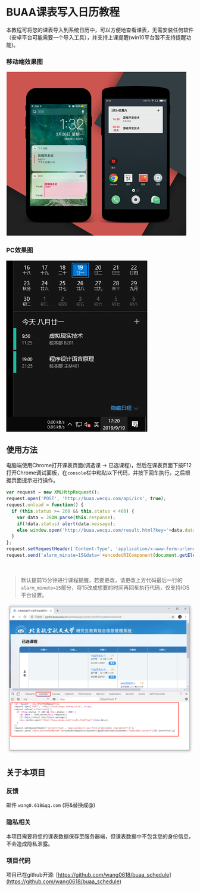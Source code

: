 # BUAA课表写入日历教程
本教程可将您的课表导入到系统日历中，可以方便地查看课表，无需安装任何软件（安卓平台可能需要一个导入工具），并支持上课提醒(win10平台暂不支持提醒功能)。

### 移动端效果图
![移动端效果图](./static/classtable.png)
### PC效果图
![Win10效果图](./static/img/win10_4.png)

## 使用方法
电脑端使用Chrome打开课表页面(调选课 -> 已选课程)，然后在课表页面下按F12打开Chrome调试面板，在`console`栏中粘贴以下代码，并按下回车执行。之后根据页面提示进行操作。
```js
var request = new XMLHttpRequest();
request.open('POST', 'http://buaa.wecqu.com/api/ics', true);
request.onload = function() {
  if (this.status >= 200 && this.status < 400) {
    var data = JSON.parse(this.response);
    if(!data.status) alert(data.message);
    else window.open('http://buaa.wecqu.com/result.html?key='+data.data);
  }
};
request.setRequestHeader('Content-Type', 'application/x-www-form-urlencoded; charset=UTF-8');
request.send('alarm_minute=15&data='+encodeURIComponent(document.getElementsByClassName('Timetable-content')[0].innerHTML)+'&f='+window.location.hash.substr(2,10));
   
   
```
> 默认提前15分钟进行课程提醒，若要更改，请更改上方代码最后一行的`alarm_minute=15`部分，将15改成想要的时间再回车执行代码，仅支持IOS平台设置。

![](./static/img/console.png)
## 关于本项目
### 反馈
邮件 `wang0.618&qq.com` (将&替换成@)
### 隐私相关
本项目需要将您的课表数据保存至服务器端，但课表数据中不包含您的身份信息，不会造成隐私泄露。
### 项目代码
项目已在github开源: [https://github.com/wang0618/buaa_schedule](https://github.com/wang0618/buaa_schedule)
